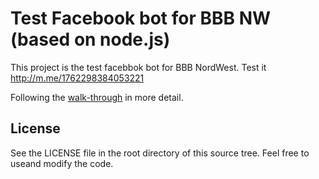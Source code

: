 # Test Facebook bot for BBB NW (based on node.js)

This project is the test facebbok bot for BBB NordWest.
Test it http://m.me/1762298384053221

Following the [walk-through](https://developers.facebook.com/docs/messenger-platform/quickstart) in more detail.

## License

See the LICENSE file in the root directory of this source tree. Feel free to useand modify the code.